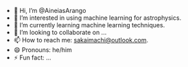 - 👋 Hi, I’m @AineiasArango
- 👀 I’m interested in using machine learning for astrophysics.
- 🌱 I’m currently learning machine learning techniques.
- 💞️ I’m looking to collaborate on ...
- 📫 How to reach me: sakaimachi@outlook.com.
- 😄 Pronouns: he/him
- ⚡ Fun fact: ...

<!---
AineiasArango/AineiasArango is a ✨ special ✨ repository because its `README.md` (this file) appears on your GitHub profile.
You can click the Preview link to take a look at your changes.
--->

